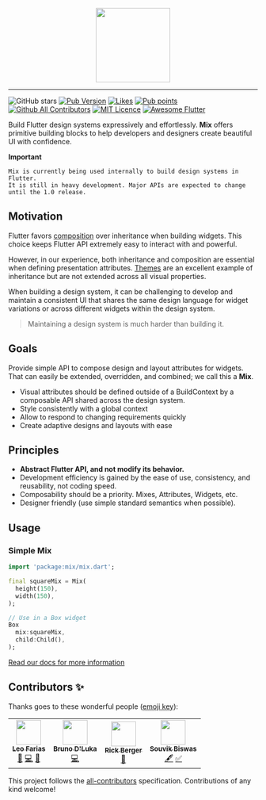<p align="center">
  <img width="150" src="https://raw.githubusercontent.com/leoafarias/mix/main/assets/animated.svg">
</p>

---

![GitHub stars](https://img.shields.io/github/stars/leoafarias/mix?style=social)
[![Pub Version](https://img.shields.io/pub/v/mix?label=version&style=flat-square)](https://pub.dev/packages/mix/changelog)
[![Likes](https://badges.bar/mix/likes)](https://pub.dev/packages/mix/score)
[![Pub points](https://badges.bar/mix/pub%20points)](https://pub.dev/packages/mix/score) [![Github All Contributors](https://img.shields.io/github/all-contributors/leoafarias/mix?style=flat-square)](https://github.com/leoafarias/mix/graphs/contributors) [![MIT Licence](https://img.shields.io/github/license/leoafarias/mix?style=flat-square&longCache=true)](https://opensource.org/licenses/mit-license.php) [![Awesome Flutter](https://img.shields.io/badge/awesome-flutter-purple?longCache=true&style=flat-square)](https://github.com/Solido/awesome-flutter)

Build Flutter design systems expressively and effortlessly. **Mix** offers primitive building blocks to help developers and designers create beautiful UI with confidence.

**Important**

```text
Mix is currently being used internally to build design systems in Flutter.
It is still in heavy development. Major APIs are expected to change until the 1.0 release.
```

## Motivation

Flutter favors [composition](https://docs.flutter.dev/resources/architectural-overview#composition) over inheritance when building widgets. This choice keeps Flutter API extremely easy to interact with and powerful.

However, in our experience, both inheritance and composition are essential when defining presentation attributes. [Themes](https://docs.flutter.dev/cookbook/design/themes) are an excellent example of inheritance but are not extended across all visual properties.

When building a design system, it can be challenging to develop and maintain a consistent UI that shares the same design language for widget variations or across different widgets within the design system.

> Maintaining a design system is much harder than building it.

## Goals

Provide simple API to compose design and layout attributes for widgets. That can easily be extended, overridden, and combined; we call this a **Mix**.

- Visual attributes should be defined outside of a BuildContext by a composable API shared across the design system.
- Style consistently with a global context
- Allow to respond to changing requirements quickly
- Create adaptive designs and layouts with ease

## Principles

- **Abstract Flutter API, and not modify its behavior.**
- Development efficiency is gained by the ease of use, consistency, and reusability, not coding speed.
- Composability should be a priority. Mixes, Attributes, Widgets, etc.
- Designer friendly (use simple standard semantics when possible).

## Usage

### Simple Mix

```dart
import 'package:mix/mix.dart';

final squareMix = Mix(
  height(150),
  width(150),
);

// Use in a Box widget
Box
  mix:squareMix,
  child:Child(),
);

```

[Read our docs for more information](https://www.fluttermix.com)

## Contributors ✨

Thanks goes to these wonderful people ([emoji key](https://allcontributors.org/docs/en/emoji-key)):

<!-- ALL-CONTRIBUTORS-LIST:START - Do not remove or modify this section -->
<!-- prettier-ignore-start -->
<!-- markdownlint-disable -->
<table>
  <tr>
    <td align="center"><a href="https://github.com/leoafarias"><img src="https://avatars.githubusercontent.com/u/435833?v=4?s=50" width="50px;" alt=""/><br /><sub><b>Leo Farias</b></sub></a><br /><a href="#ideas-leoafarias" title="Ideas, Planning, & Feedback">🤔</a> <a href="https://github.com/leoafarias/mix/commits?author=leoafarias" title="Code">💻</a> <a href="https://github.com/leoafarias/mix/commits?author=leoafarias" title="Documentation">📖</a></td>
    <td align="center"><a href="https://discord.gg/VhDsNvhbhc"><img src="https://avatars.githubusercontent.com/u/45696119?v=4?s=50" width="50px;" alt=""/><br /><sub><b>Bruno D'Luka</b></sub></a><br /><a href="https://github.com/leoafarias/mix/commits?author=bdlukaa" title="Code">💻</a></td>
    <td align="center"><a href="https://github.com/rickbsgu"><img src="https://avatars.githubusercontent.com/u/161474?v=4?s=50" width="50px;" alt=""/><br /><sub><b>Rick Berger</b></sub></a><br /><a href="https://github.com/leoafarias/mix/commits?author=rickbsgu" title="Documentation">📖</a></td>
    <td align="center"><a href="http://souvikbiswas.com/"><img src="https://avatars.githubusercontent.com/u/43280874?v=4?s=50" width="50px;" alt=""/><br /><sub><b>Souvik Biswas</b></sub></a><br /><a href="#content-sbis04" title="Content">🖋</a> <a href="#tutorial-sbis04" title="Tutorials">✅</a></td>
  </tr>
</table>

<!-- markdownlint-restore -->
<!-- prettier-ignore-end -->

<!-- ALL-CONTRIBUTORS-LIST:END -->

This project follows the [all-contributors](https://github.com/all-contributors/all-contributors) specification. Contributions of any kind welcome!

